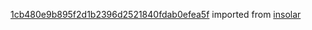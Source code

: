 [1cb480e9b895f2d1b2396d2521840fdab0efea5f](https://github.com/insolar/insolar/commit/1cb480e9b895f2d1b2396d2521840fdab0efea5f) imported from [insolar](https://github.com/insolar/insolar)
